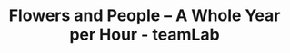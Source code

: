 ---
title: Flowers and People – A Whole Year per Hour - teamLab
layout: entry
presentation: side-by-side
object:
  - id: ptl-25755
order: 457
menu: false
---